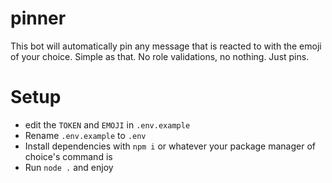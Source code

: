 # pinner

This bot will automatically pin any message that is reacted to with the emoji of your choice. Simple as that. No role validations, no nothing. Just pins.

# Setup

- edit the `TOKEN` and `EMOJI` in `.env.example`
- Rename `.env.example` to `.env`
- Install dependencies with `npm i` or whatever your package manager of choice's command is
- Run `node .` and enjoy
